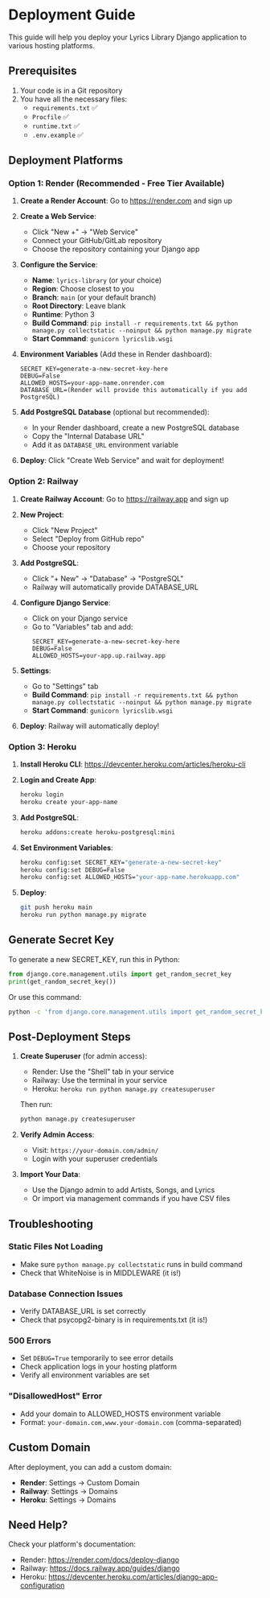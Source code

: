 # Deployment Guide

This guide will help you deploy your Lyrics Library Django application to various hosting platforms.

## Prerequisites

1. Your code is in a Git repository
2. You have all the necessary files:
   - `requirements.txt` ✅
   - `Procfile` ✅
   - `runtime.txt` ✅
   - `.env.example` ✅

## Deployment Platforms

### Option 1: Render (Recommended - Free Tier Available)

1. **Create a Render Account**: Go to https://render.com and sign up

2. **Create a Web Service**:
   - Click "New +" → "Web Service"
   - Connect your GitHub/GitLab repository
   - Choose the repository containing your Django app

3. **Configure the Service**:
   - **Name**: `lyrics-library` (or your choice)
   - **Region**: Choose closest to you
   - **Branch**: `main` (or your default branch)
   - **Root Directory**: Leave blank
   - **Runtime**: Python 3
   - **Build Command**: `pip install -r requirements.txt && python manage.py collectstatic --noinput && python manage.py migrate`
   - **Start Command**: `gunicorn lyricslib.wsgi`

4. **Environment Variables** (Add these in Render dashboard):
   ```
   SECRET_KEY=generate-a-new-secret-key-here
   DEBUG=False
   ALLOWED_HOSTS=your-app-name.onrender.com
   DATABASE_URL=(Render will provide this automatically if you add PostgreSQL)
   ```

5. **Add PostgreSQL Database** (optional but recommended):
   - In your Render dashboard, create a new PostgreSQL database
   - Copy the "Internal Database URL"
   - Add it as `DATABASE_URL` environment variable

6. **Deploy**: Click "Create Web Service" and wait for deployment!

### Option 2: Railway

1. **Create Railway Account**: Go to https://railway.app and sign up

2. **New Project**:
   - Click "New Project"
   - Select "Deploy from GitHub repo"
   - Choose your repository

3. **Add PostgreSQL**:
   - Click "+ New" → "Database" → "PostgreSQL"
   - Railway will automatically provide DATABASE_URL

4. **Configure Django Service**:
   - Click on your Django service
   - Go to "Variables" tab and add:
     ```
     SECRET_KEY=generate-a-new-secret-key-here
     DEBUG=False
     ALLOWED_HOSTS=your-app.up.railway.app
     ```

5. **Settings**:
   - Go to "Settings" tab
   - **Build Command**: `pip install -r requirements.txt && python manage.py collectstatic --noinput && python manage.py migrate`
   - **Start Command**: `gunicorn lyricslib.wsgi`

6. **Deploy**: Railway will automatically deploy!

### Option 3: Heroku

1. **Install Heroku CLI**: https://devcenter.heroku.com/articles/heroku-cli

2. **Login and Create App**:
   ```bash
   heroku login
   heroku create your-app-name
   ```

3. **Add PostgreSQL**:
   ```bash
   heroku addons:create heroku-postgresql:mini
   ```

4. **Set Environment Variables**:
   ```bash
   heroku config:set SECRET_KEY="generate-a-new-secret-key"
   heroku config:set DEBUG=False
   heroku config:set ALLOWED_HOSTS="your-app-name.herokuapp.com"
   ```

5. **Deploy**:
   ```bash
   git push heroku main
   heroku run python manage.py migrate
   ```

## Generate Secret Key

To generate a new SECRET_KEY, run this in Python:

```python
from django.core.management.utils import get_random_secret_key
print(get_random_secret_key())
```

Or use this command:
```bash
python -c 'from django.core.management.utils import get_random_secret_key; print(get_random_secret_key())'
```

## Post-Deployment Steps

1. **Create Superuser** (for admin access):
   - Render: Use the "Shell" tab in your service
   - Railway: Use the terminal in your service
   - Heroku: `heroku run python manage.py createsuperuser`

   Then run:
   ```bash
   python manage.py createsuperuser
   ```

2. **Verify Admin Access**:
   - Visit: `https://your-domain.com/admin/`
   - Login with your superuser credentials

3. **Import Your Data**:
   - Use the Django admin to add Artists, Songs, and Lyrics
   - Or import via management commands if you have CSV files

## Troubleshooting

### Static Files Not Loading
- Make sure `python manage.py collectstatic` runs in build command
- Check that WhiteNoise is in MIDDLEWARE (it is!)

### Database Connection Issues
- Verify DATABASE_URL is set correctly
- Check that psycopg2-binary is in requirements.txt (it is!)

### 500 Errors
- Set `DEBUG=True` temporarily to see error details
- Check application logs in your hosting platform
- Verify all environment variables are set

### "DisallowedHost" Error
- Add your domain to ALLOWED_HOSTS environment variable
- Format: `your-domain.com,www.your-domain.com` (comma-separated)

## Custom Domain

After deployment, you can add a custom domain:
- **Render**: Settings → Custom Domain
- **Railway**: Settings → Domains
- **Heroku**: Settings → Domains

## Need Help?

Check your platform's documentation:
- Render: https://render.com/docs/deploy-django
- Railway: https://docs.railway.app/guides/django
- Heroku: https://devcenter.heroku.com/articles/django-app-configuration